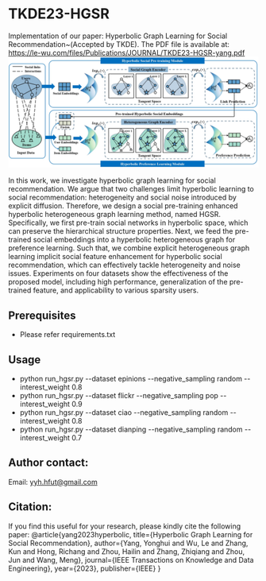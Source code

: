 # TKDE23-HGSR
Implementation of our paper: Hyperbolic Graph Learning for Social Recommendation~(Accepted by TKDE).
The PDF file is available at: https://le-wu.com/files/Publications/JOURNAL/TKDE23-HGSR-yang.pdf
![](https://github.com/yimutianyang/HGSR/blob/main/framework.jpg)

In this work, we investigate hyperbolic graph learning for social recommendation. 
We argue that two challenges limit hyperbolic learning to social recommendation: heterogeneity and social noise introduced by explicit diffusion.
Therefore, we design a social pre-training enhanced hyperbolic heterogeneous graph learning method, named HGSR.
Specifically, we first pre-train social networks in hyperbolic space, which can preserve the hierarchical structure properties. 
Next, we feed the pre-trained social embeddings into a hyperbolic heterogeneous graph for preference learning. 
Such that, we combine explicit heterogeneous graph learning implicit social feature enhancement for hyperbolic social recommendation, 
which can effectively tackle heterogeneity and noise issues. Experiments on four datasets show the effectiveness of the proposed model, 
including high performance, generalization of the pre-trained feature, and applicability to various sparsity users.

Prerequisites
-------------
* Please refer requirements.txt

Usage
-----
* python run_hgsr.py --dataset epinions --negative_sampling random --interest_weight 0.8
* python run_hgsr.py --dataset flickr --negative_sampling pop --interest_weight 0.9
* python run_hgsr.py --dataset ciao --negative_sampling random --interest_weight 0.8
* python run_hgsr.py --dataset dianping --negative_sampling random --interest_weight 0.7

Author contact:
--------------
Email: yyh.hfut@gmail.com

Citation:
--------------
If you find this useful for your research, please kindly cite the following paper:
@article{yang2023hyperbolic,
  title={Hyperbolic Graph Learning for Social Recommendation},
  author={Yang, Yonghui and Wu, Le and Zhang, Kun and Hong, Richang and Zhou, Hailin and Zhang, Zhiqiang and Zhou, Jun and Wang, Meng},
  journal={IEEE Transactions on Knowledge and Data Engineering},
  year={2023},
  publisher={IEEE}
}
